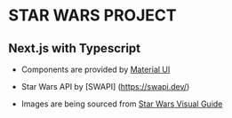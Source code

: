 # STAR WARS PROJECT

## Next.js with Typescript

- Components are provided by [Material UI](https://material-ui.com/)

- Star Wars API by [SWAPI] (https://swapi.dev/)

- Images are being sourced from [Star Wars Visual Guide](https://starwars-visualguide.com/)
